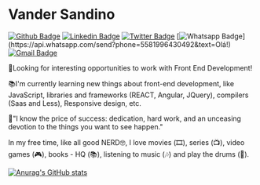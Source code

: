 # **Vander Sandino**
[![Github Badge](https://img.shields.io/badge/-Github-000?style=flat-square&logo=Github&logoColor=white&link=https://github.com/vandersann)](https://github.com/vandersann)
[![Linkedin Badge](https://img.shields.io/badge/-LinkedIn-blue?style=flat-square&logo=Linkedin&logoColor=white&link=https://www.linkedin.com/in/vandersandinoo/)](https://www.linkedin.com/in/vandersandinoo/)
[![Twitter Badge](https://img.shields.io/badge/-Twitter-1ca0f1?style=flat-square&labelColor=1ca0f1&logo=twitter&logoColor=white&link=https://twitter.com/relativando)](https://twitter.com/relativando)
[![Whatsapp Badge](https://img.shields.io/badge/-Whatsapp-4CA143?style=flat-square&labelColor=4CA143&logo=whatsapp&logoColor=white&link=https://api.whatsapp.com/send?phone=5511992913483&text=Olá!)](https://api.whatsapp.com/send?phone=5581996430492&text=Olá!)
[![Gmail Badge](https://img.shields.io/badge/-Gmail-c14438?style=flat-square&logo=Gmail&logoColor=white&link=mailto:vandersann@gmail.com)](mailto:vandersann@gmail.com)

🎯Looking for interesting opportunities to work with Front End Development!

📚I'm currently learning new things about front-end development, like JavaScript, libraries and frameworks (REACT, Angular, JQuery), compilers (Saas and Less), Responsive design, etc.

💭"I know the price of success: dedication, hard work, and an unceasing devotion to the things you want to see happen."

In my free time, like all good NERD🤓, I love movies (🎞️), series (📺), video games (🎮), books - HQ (📚), listening to music (🎶) and play the drums (🥁).
<!--
**vandersann/vandersann** is a ✨ _special_ ✨ repository because its `README.md` (this file) appears on your GitHub profile.

Here are some ideas to get you started:

- 🔭 I’m currently working on ...
- 🌱 I’m currently learning ...
- 👯 I’m looking to collaborate on ...
- 🤔 I’m looking for help with ...
- 💬 Ask me about ...
- 📫 How to reach me: ...
- 😄 Pronouns: ...
- ⚡ Fun fact: ...
-->

[![Anurag's GitHub stats](https://github-readme-stats.vercel.app/api?username=vandersann)](https://github.com/vandersann/github-readme-stats)
